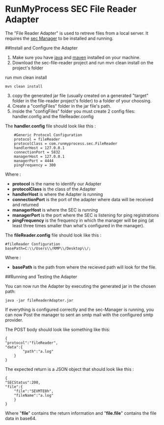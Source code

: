 RunMyProcess SEC File Reader Adapter
====================================

The "File Reader Adapter" is used to retreve files from a local server. It requires the [sec Manager](https://github.com/runmyprocess/sec-manager) to be installed and running.  

##Install and Configure the Adapter

1. Make sure you have [java](http://www.oracle.com/technetwork/java/index.html) and [maven](http://maven.apache.org/) installed on your machine.
2. Download the sec-file-reader project and  run mvn clean install on the project's folder

run mvn clean install

	mvn clean install

3. copy the generated jar file (usually created on a generated "target" folder in the file-reader project's folder) to a folder of your choosing.
4. Create a "configFiles" folder in the jar file's path.
5. inside the "configFiles" folder you must create 2 config files: handler.config and the fileReader.config

The **handler.config** file should look like this :
    
        #Generic Protocol Configuration
        protocol = fileReader
        protocolClass = com.runmyprocess.sec.FileReader
        handlerHost = 127.0.0.1
        connectionPort = 5832
        managerHost = 127.0.0.1
        managerPort = 4444
        pingFrequency = 300
    
Where : 

* **protocol** is the name to identify our Adapter
* **protocolClass** is the class of the Adapter
* **handlerHost** is where the Adapter is running
* **connectionPort** is the port of the adapter where data will be received and returned
* **managerHost** is where the SEC is running 
* **managerPort** is the port where the SEC is listening for ping registrations
* **pingFrequency** is the frequency in which the manager will be ping (at least three times smaller than what's configured in the manager).
 

The **fileReader.config** file should look like this :
   
    #fileReader Configuration
    basePath=C:\\/Users\\/RMP\\/Desktop\\/;

Where : 

* **basePath** is the path from where the recieved path will look for the file.


##Running and Testing the Adapter

You can now run the Adapter by executing the generated jar in the chosen path:

    java -jar fileReaderAdapter.jar
    
If everything is configured correctly and the sec-Manager is running, you can now Post the manager to sent an smtp mail with the configured smtp provider.

The POST body should look like something like this:

	{
	"protocol":"fileReader",
	"data":{
			"path":"a.log"
		} 
	}
    
The expected return is a JSON object that should look like this :

	{
	"SECStatus":200,
	"file":{
		"file":"SEVMTE8h",
		"fileName":"a.log"
		}
	}

Where "**file**" contains the return information and "**file.file**" contains the file data in base64.
